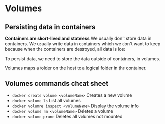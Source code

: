 # Volumes

## Persisting data in containers
**Containers are short-lived and stateless**
We usually don't store data in containers. We usually write data in containers which we don't want to keep because when the containers are destroyed, all data is lost

To persist data, we need to store the data outside of containers, in volumes.

Volumes maps a folder on the host to a logical folder in the container.

## Volumes commands cheat sheet
- ```docker create volume <volumeName>``` Creates a new volume
- ```docker volume ls``` List all volumes
- ```docker volumne inspect <volumeName>``` Display the volume info
- ```docker volume rm <volumeName>``` Deletes a volume
- ```docker volume prune``` Deletes all volumes not mounted
